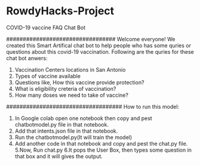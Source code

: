 # RowdyHacks-Project
COVID-19 vaccine FAQ Chat Bot

#################################
Welcome everyone! 
We created this Smart Artifical chat bot to help people who has some quries or questions about this covid-19 vaccination.
Following are the quries for these chat bot anwers:
1. Vaccination Centers locations in San Antonio 
2. Types of vaccine available 
3. Questions like, How this vaccine provide protection? 
4. What is eligibility creteria of vaccination?
5. How many doses we need to take of vaccine?

###################################
How to run this model:
1. In Google colab open one notebook then copy and pest chatbotmodel.py file in that notebook.
2. Add that intents.json file in that notebook.
3. Run the chatbotmodel.py(It will train the model)
4. Add another code in that notebook and copy and pest the chat.py file.
5.Now, Run chat.py 
6.It pops the User Box, then types some question in that box and it will gives the output.
